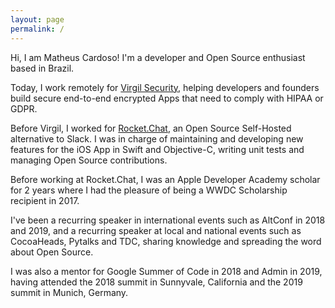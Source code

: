 ```yaml
---
layout: page
permalink: /
---
```


Hi, I am Matheus Cardoso! I'm a developer and Open Source enthusiast based in Brazil.

Today, I work remotely for [Virgil Security](https://virgilsecurity.com), helping developers and founders build secure end-to-end encrypted Apps that need to comply with HIPAA or GDPR.

Before Virgil, I worked for [Rocket.Chat](https://rocket.chat), an Open Source Self-Hosted alternative to Slack. I was in charge of maintaining and developing new features for the iOS App in Swift and Objective-C, writing unit tests and managing Open Source contributions.

Before working at Rocket.Chat, I was an Apple Developer Academy scholar for 2 years where I had the pleasure of being a WWDC Scholarship recipient in 2017.

I've been a recurring speaker in international events such as AltConf in 2018 and 2019, and a recurring speaker at local and national events such as CocoaHeads, Pytalks and TDC, sharing knowledge and spreading the word about Open Source.

I was also a mentor for Google Summer of Code in 2018 and Admin in 2019, having attended the 2018 summit in Sunnyvale, California and the 2019 summit in Munich, Germany.
